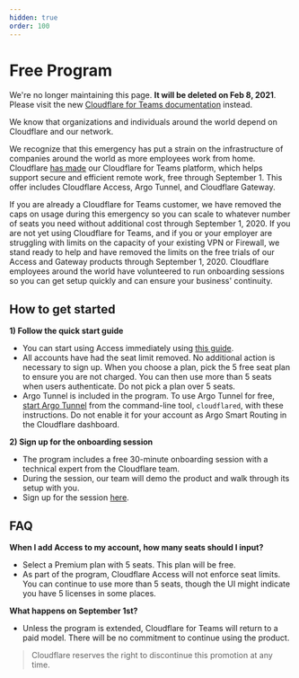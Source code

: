 ```yaml
---
hidden: true
order: 100
---
```


# Free Program

<Aside type='warning' header='⚠️ THIS PAGE IS OUTDATED'>

We're no longer maintaining this page. **It will be deleted on Feb 8, 2021**. Please visit the new [Cloudflare for Teams documentation](https://secret.wiki/cloudflare-one/teams-docs-changes) instead.

</Aside>

We know that organizations and individuals around the world depend on Cloudflare and our network.

We recognize that this emergency has put a strain on the infrastructure of companies around the world as more employees work from home. Cloudflare [has made](https://blog.cloudflare.com/cloudflare-for-teams-free-for-small-businesses-during-coronavirus-emergency/) our Cloudflare for Teams platform, which helps support secure and efficient remote work, free through September 1. This offer includes Cloudflare Access, Argo Tunnel, and Cloudflare Gateway.

If you are already a Cloudflare for Teams customer, we have removed the caps on usage during this emergency so you can scale to whatever number of seats you need without additional cost through September 1, 2020. If you are not yet using Cloudflare for Teams, and if you or your employer are struggling with limits on the capacity of your existing VPN or Firewall, we stand ready to help and have removed the limits on the free trials of our Access and Gateway products through September 1, 2020. Cloudflare employees around the world have volunteered to run onboarding sessions so you can get setup quickly and can ensure your business' continuity.

## How to get started

**1) Follow the quick start guide**

* You can start using Access immediately using [this guide](/about/quick-start/).
* All accounts have had the seat limit removed. No additional action is necessary to sign up.
When you choose a plan, pick the 5 free seat plan to ensure you are not charged. You can then use more than 5 seats when users authenticate. Do not pick a plan over 5 seats.
* Argo Tunnel is included in the program. To use Argo Tunnel for free, [start Argo Tunnel](/setting-up-access/argo-tunnel/) from the command-line tool, `cloudflared`, with these instructions. Do not enable it for your account as Argo Smart Routing in the Cloudflare dashboard.

**2) Sign up for the onboarding session**

* The program includes a free 30-minute onboarding session with a technical expert from the Cloudflare team.
* During the session, our team will demo the product and walk through its setup with you.
* Sign up for the session [here](https://calendly.com/cloudflare-for-teams/onboarding).

## FAQ

**When I add Access to my account, how many seats should I input?**

* Select a Premium plan with 5 seats. This plan will be free.
* As part of the program, Cloudflare Access will not enforce seat limits. You can continue to use more than 5 seats, though the UI might indicate you have 5 licenses in some places.

**What happens on September 1st?**

* Unless the program is extended, Cloudflare for Teams will return to a paid model. There will be no commitment to continue using the product.

> Cloudflare reserves the right to discontinue this promotion at any time.